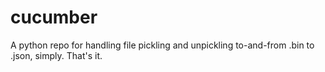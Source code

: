# cucumber
A python repo for handling file pickling and unpickling to-and-from .bin to .json, simply. That's it.
